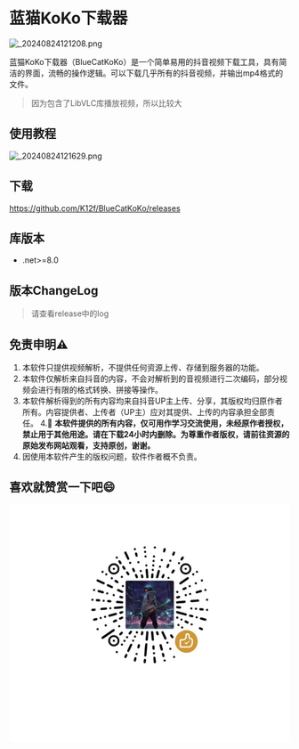 # 蓝猫KoKo下载器

![_20240824121208.png](https://i.imgur.com/hc1yFSJ.png)

蓝猫KoKo下载器（BlueCatKoKo）是一个简单易用的抖音视频下载工具，具有简洁的界面，流畅的操作逻辑。可以下载几乎所有的抖音视频，并输出mp4格式的文件。
> 因为包含了LibVLC库播放视频，所以比较大
## 使用教程
![_20240824121629.png](https://s2.loli.net/2024/08/24/BRfOVi4X6bFY8EU.jpg)
## 下载
https://github.com/K12f/BlueCatKoKo/releases
## 库版本
- .net>=8.0
## 版本ChangeLog
> 请查看release中的log

## 免责申明⚠️

1. 本软件只提供视频解析，不提供任何资源上传、存储到服务器的功能。
2. 本软件仅解析来自抖音的内容，不会对解析到的音视频进行二次编码，部分视频会进行有限的格式转换、拼接等操作。
3. 本软件解析得到的所有内容均来自抖音UP主上传、分享，其版权均归原作者所有。内容提供者、上传者（UP主）应对其提供、上传的内容承担全部责任。
4.🚫 **本软件提供的所有内容，仅可用作学习交流使用，未经原作者授权，禁止用于其他用途。请在下载24小时内删除。为尊重作者版权，请前往资源的原始发布网站观看，支持原创，谢谢。**
5. 因使用本软件产生的版权问题，软件作者概不负责。

## 喜欢就赞赏一下吧😄

![reward.png](./assets/reward.png)